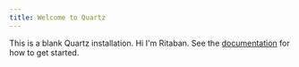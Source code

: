 ```yaml
---
title: Welcome to Quartz
---
```


This is a blank Quartz installation. Hi I'm Ritaban.
See the [documentation](https://quartz.jzhao.xyz) for how to get started.
